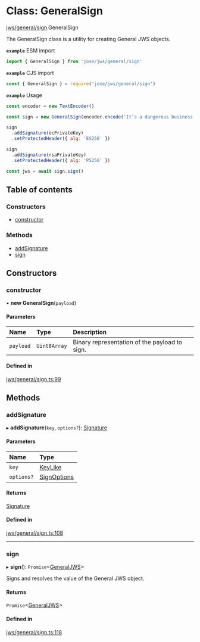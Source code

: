 # Class: GeneralSign

[jws/general/sign](../modules/jws_general_sign.md).GeneralSign

The GeneralSign class is a utility for creating General JWS objects.

**`example`** ESM import
```js
import { GeneralSign } from 'jose/jws/general/sign'
```

**`example`** CJS import
```js
const { GeneralSign } = require('jose/jws/general/sign')
```

**`example`** Usage
```js
const encoder = new TextEncoder()

const sign = new GeneralSign(encoder.encode('It’s a dangerous business, Frodo, going out your door.'))

sign
  .addSignature(ecPrivateKey)
  .setProtectedHeader({ alg: 'ES256' })

sign
  .addSignature(rsaPrivateKey)
  .setProtectedHeader({ alg: 'PS256' })

const jws = await sign.sign()
```

## Table of contents

### Constructors

- [constructor](jws_general_sign.generalsign.md#constructor)

### Methods

- [addSignature](jws_general_sign.generalsign.md#addsignature)
- [sign](jws_general_sign.generalsign.md#sign)

## Constructors

### constructor

• **new GeneralSign**(`payload`)

#### Parameters

| Name | Type | Description |
| :------ | :------ | :------ |
| `payload` | `Uint8Array` | Binary representation of the payload to sign. |

#### Defined in

[jws/general/sign.ts:99](https://github.com/panva/jose/blob/v3.13.0/src/jws/general/sign.ts#L99)

## Methods

### addSignature

▸ **addSignature**(`key`, `options?`): [Signature](../interfaces/jws_general_sign.signature.md)

#### Parameters

| Name | Type |
| :------ | :------ |
| `key` | [KeyLike](../types/types.keylike.md) |
| `options?` | [SignOptions](../interfaces/types.signoptions.md) |

#### Returns

[Signature](../interfaces/jws_general_sign.signature.md)

#### Defined in

[jws/general/sign.ts:108](https://github.com/panva/jose/blob/v3.13.0/src/jws/general/sign.ts#L108)

___

### sign

▸ **sign**(): `Promise`<[GeneralJWS](../interfaces/types.generaljws.md)\>

Signs and resolves the value of the General JWS object.

#### Returns

`Promise`<[GeneralJWS](../interfaces/types.generaljws.md)\>

#### Defined in

[jws/general/sign.ts:118](https://github.com/panva/jose/blob/v3.13.0/src/jws/general/sign.ts#L118)
